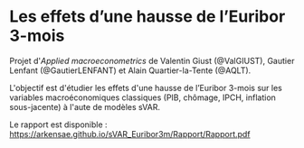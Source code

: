 # Les effets d’une hausse de l’Euribor 3-mois

Projet d'*Applied macroeconometrics* de Valentin Giust (@ValGIUST), Gautier Lenfant (@GautierLENFANT) et Alain Quartier-la-Tente (@AQLT).

L'objectif est d'étudier les effets d'une hausse de l’Euribor 3-mois sur les variables macroéconomiques classiques (PIB, chômage, IPCH, inflation sous-jacente) à l'aute de modèles sVAR.

Le rapport est disponible : https://arkensae.github.io/sVAR_Euribor3m/Rapport/Rapport.pdf
